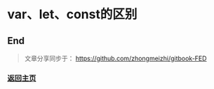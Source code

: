 # var、let、const的区别


## End
> 文章分享同步于： https://github.com/zhongmeizhi/gitbook-FED
### [返回主页](/README.md)

